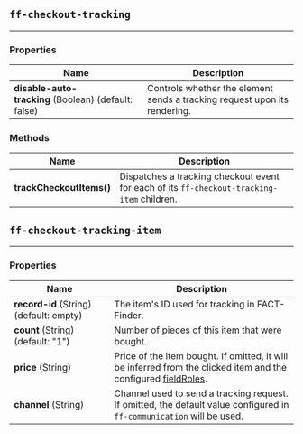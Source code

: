 ## `ff-checkout-tracking`
___
### Properties
| Name | Description |
| ---- | ----------- |
| **disable-auto-tracking**&nbsp;(Boolean) (default: false) | Controls whether the element sends a tracking request upon its rendering. |

### Methods
| Name | Description |
| ---- | ----------- |
| **trackCheckoutItems()** | Dispatches a tracking checkout event for each of its `ff-checkout-tracking-item` children. |


## `ff-checkout-tracking-item`
___
### Properties
| Name | Description |
| ---- | ----------- |
| **record-id**&nbsp;(String) (default: empty) | The item's ID used for tracking in FACT-Finder. |
| **count**&nbsp;(String) (default: "1") | Number of pieces of this item that were bought. |
| **price**&nbsp;(String) | Price of the item bought. If omitted, it will be inferred from the clicked item and the configured [fieldRoles](/documentation/4.x/field-roles). |
| **channel**&nbsp;(String) | Channel used to send a tracking request. If omitted, the default value configured in `ff-communication` will be used.
